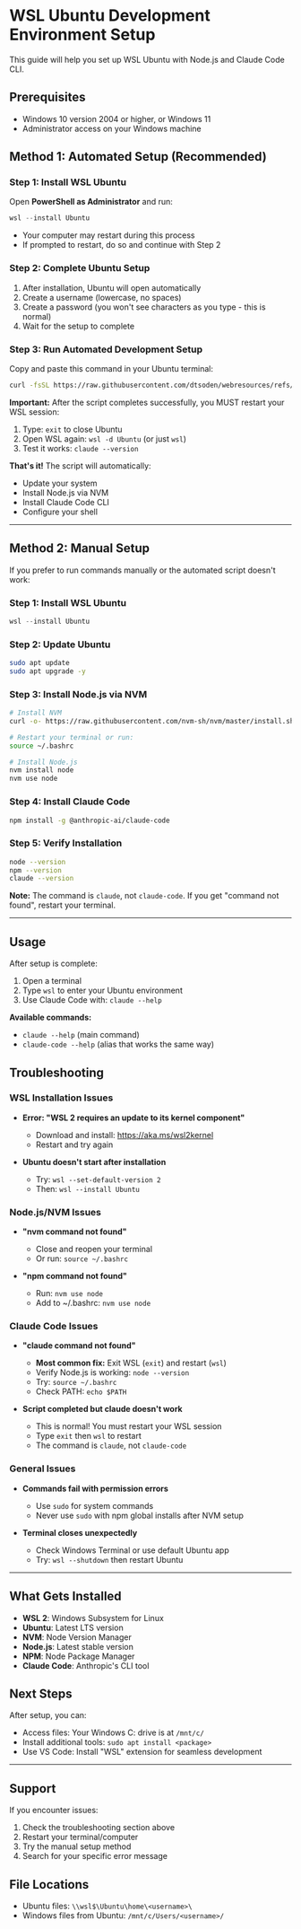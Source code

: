 # WSL Ubuntu Development Environment Setup

This guide will help you set up WSL Ubuntu with Node.js and Claude Code CLI.

## Prerequisites

- Windows 10 version 2004 or higher, or Windows 11
- Administrator access on your Windows machine

## Method 1: Automated Setup (Recommended)

### Step 1: Install WSL Ubuntu

Open **PowerShell as Administrator** and run:

```powershell
wsl --install Ubuntu
```

- Your computer may restart during this process
- If prompted to restart, do so and continue with Step 2

### Step 2: Complete Ubuntu Setup

1. After installation, Ubuntu will open automatically
2. Create a username (lowercase, no spaces)
3. Create a password (you won't see characters as you type - this is normal)
4. Wait for the setup to complete

### Step 3: Run Automated Development Setup

Copy and paste this command in your Ubuntu terminal:

```bash
curl -fsSL https://raw.githubusercontent.com/dtsoden/webresources/refs/heads/main/WSL-Scripts-Ubuntu/setup.sh | bash
```

**Important:** After the script completes successfully, you MUST restart your WSL session:

1. Type: `exit` to close Ubuntu
2. Open WSL again: `wsl -d Ubuntu` (or just `wsl`)
3. Test it works: `claude --version`

**That's it!** The script will automatically:
- Update your system
- Install Node.js via NVM
- Install Claude Code CLI
- Configure your shell

---

## Method 2: Manual Setup

If you prefer to run commands manually or the automated script doesn't work:

### Step 1: Install WSL Ubuntu
```powershell
wsl --install Ubuntu
```

### Step 2: Update Ubuntu
```bash
sudo apt update
sudo apt upgrade -y
```

### Step 3: Install Node.js via NVM
```bash
# Install NVM
curl -o- https://raw.githubusercontent.com/nvm-sh/nvm/master/install.sh | bash

# Restart your terminal or run:
source ~/.bashrc

# Install Node.js
nvm install node
nvm use node
```

### Step 4: Install Claude Code
```bash
npm install -g @anthropic-ai/claude-code
```

### Step 5: Verify Installation
```bash
node --version
npm --version
claude --version
```

**Note:** The command is `claude`, not `claude-code`. If you get "command not found", restart your terminal.

---

## Usage

After setup is complete:

1. Open a terminal
2. Type `wsl` to enter your Ubuntu environment  
3. Use Claude Code with: `claude --help`

**Available commands:**
- `claude --help` (main command)
- `claude-code --help` (alias that works the same way)

## Troubleshooting

### WSL Installation Issues
- **Error: "WSL 2 requires an update to its kernel component"**
  - Download and install: https://aka.ms/wsl2kernel
  - Restart and try again

- **Ubuntu doesn't start after installation**
  - Try: `wsl --set-default-version 2`
  - Then: `wsl --install Ubuntu`

### Node.js/NVM Issues
- **"nvm command not found"**
  - Close and reopen your terminal
  - Or run: `source ~/.bashrc`

- **"npm command not found"**
  - Run: `nvm use node`
  - Add to ~/.bashrc: `nvm use node`

### Claude Code Issues
- **"claude command not found"**
  - **Most common fix:** Exit WSL (`exit`) and restart (`wsl`)
  - Verify Node.js is working: `node --version`
  - Try: `source ~/.bashrc`
  - Check PATH: `echo $PATH`
  
- **Script completed but claude doesn't work**
  - This is normal! You must restart your WSL session
  - Type `exit` then `wsl` to restart
  - The command is `claude`, not `claude-code`

### General Issues
- **Commands fail with permission errors**
  - Use `sudo` for system commands
  - Never use `sudo` with npm global installs after NVM setup

- **Terminal closes unexpectedly**
  - Check Windows Terminal or use default Ubuntu app
  - Try: `wsl --shutdown` then restart Ubuntu

---

## What Gets Installed

- **WSL 2**: Windows Subsystem for Linux
- **Ubuntu**: Latest LTS version
- **NVM**: Node Version Manager
- **Node.js**: Latest stable version
- **NPM**: Node Package Manager
- **Claude Code**: Anthropic's CLI tool

## Next Steps

After setup, you can:
- Access files: Your Windows C: drive is at `/mnt/c/`
- Install additional tools: `sudo apt install <package>`
- Use VS Code: Install "WSL" extension for seamless development

---

## Support

If you encounter issues:
1. Check the troubleshooting section above
2. Restart your terminal/computer
3. Try the manual setup method
4. Search for your specific error message

## File Locations

- Ubuntu files: `\\wsl$\Ubuntu\home\<username>\`
- Windows files from Ubuntu: `/mnt/c/Users/<username>/`
